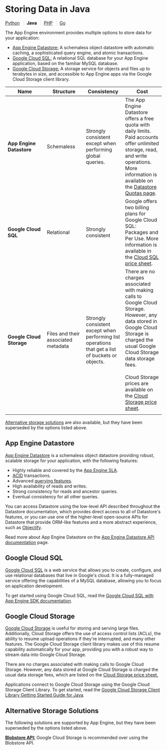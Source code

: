 # Storing Data in Java

  

[Python](https://web.archive.org/web/20160424230136/https://cloud.google.com/appengine/docs/python/storage "View this page in the Python runtime") <span style="color: #ddd; padding: 0em .5em;">|</span><span style="color: black; font-weight:bold">Java</span> <span style="color: #ddd; padding: 0em .5em;">|</span>[PHP](https://web.archive.org/web/20160424230136/https://cloud.google.com/appengine/docs/php/storage "View this page in the PHP runtime") <span style="color: #ddd; padding: 0em .5em;">|</span>[Go](https://web.archive.org/web/20160424230136/https://cloud.google.com/appengine/docs/go/storage "View this page in the Go runtime")

The App Engine environment provides multiple options to store data for your application:

-   [App Engine Datastore:](#app_engine_datastore) A schemaless object datastore with automatic caching, a sophisticated query engine, and atomic transactions.
-   [Google Cloud SQL:](#google_cloud_sql) A relational SQL database for your App Engine application, based on the familiar MySQL database.
-   [Google Cloud Storage:](#google_cloud_storage) A storage service for objects and files up to terabytes in size, and accessible to App Engine apps via the Google Cloud Storage client library.

  

<table width="75%">
<colgroup>
<col style="width: 25%" />
<col style="width: 25%" />
<col style="width: 25%" />
<col style="width: 25%" />
</colgroup>
<thead>
<tr class="header">
<th width="16%">Name</th>
<th width="13%">Structure</th>
<th width="16%">Consistency</th>
<th width="55%">Cost</th>
</tr>
</thead>
<tbody>
<tr class="odd">
<td><strong>App Engine Datastore</strong></td>
<td>Schemaless</td>
<td>Strongly consistent except when performing global queries.</td>
<td>The App Engine Datastore offers a free quota with daily limits. Paid accounts offer unlimited storage, read, and write operations. More information is available on the <a href="https://web.archive.org/web/20160424230136/https://cloud.google.com/appengine/docs/quotas#Datastore">Datastore Quotas page</a>.</td>
</tr>
<tr class="even">
<td><strong>Google Cloud SQL</strong></td>
<td>Relational</td>
<td>Strongly consistent</td>
<td>Google offers two billing plans for Google Cloud SQL: Packages and Per Use. More information is available in the <a href="https://web.archive.org/web/20160424230136/https://cloud.google.com/cloud-sql/docs/billing">Cloud SQL price sheet</a>.</td>
</tr>
<tr class="odd">
<td><strong>Google Cloud Storage</strong></td>
<td>Files and their associated metadata</td>
<td>Strongly consistent except when performing list operations that get a list of buckets or objects.</td>
<td>There are no charges associated with making calls to Google Cloud Storage. However, any data stored in Google Cloud Storage is charged the usual Google Cloud Storage data storage fees.<br />
<br />
Cloud Storage prices are available on the <a href="https://web.archive.org/web/20160424230136/https://cloud.google.com/storage/docs/pricing-and-terms#pricing">Cloud Storage price sheet</a>.</td>
</tr>
<tr class="even">
<td></td>
<td></td>
<td></td>
<td></td>
</tr>
</tbody>
</table>

[Alternative storage solutions](#alternative_storage_solutions) are also available, but they have been superseded by the options listed above.

## App Engine Datastore

[App Engine Datastore](https://web.archive.org/web/20160424230136/https://cloud.google.com/appengine/docs/java/datastore) is a schemaless object datastore providing robust, scalable storage for your application, with the following features:

-   Highly reliable and covered by the [App Engine SLA](https://web.archive.org/web/20160424230136/https://cloud.google.com/appengine/sla?hl=en).
-   [ACID](https://web.archive.org/web/20160424230136/https://en.wikipedia.org/wiki/ACID) transactions.
-   Advanced [querying features](https://web.archive.org/web/20160424230136/https://cloud.google.com/appengine/docs/java/datastore/queries).
-   High availability of reads and writes.
-   Strong consistency for reads and ancestor queries.
-   Eventual consistency for all other queries.

You can access Datastore using the low-level API described throughout the Datastore documentation, which provides direct access to all of Datastore's features, or you can use one of the higher-level open-source APIs for Datastore that provide ORM-like features and a more abstract experience, such as [Objectify](https://web.archive.org/web/20160424230136/https://github.com/objectify/objectify).

Read more about App Engine Datastore on the [App Engine Datastore API documentation](https://web.archive.org/web/20160424230136/https://cloud.google.com/appengine/docs/java/datastore/) page.

## Google Cloud SQL

[Google Cloud SQL](https://web.archive.org/web/20160424230136/https://cloud.google.com/sql/docs/introduction) is a web service that allows you to create, configure, and use relational databases that live in Google's cloud. It is a fully-managed service offering the capabilities of a MySQL database, allowing you to focus on application development.

To get started using Google Cloud SQL, read the [Google Cloud SQL with App Engine SDK documentation](https://web.archive.org/web/20160424230136/https://cloud.google.com/appengine/docs/java/cloud-sql/).

## Google Cloud Storage

[Google Cloud Storage](https://web.archive.org/web/20160424230136/https://cloud.google.com/storage/docs/overview) is useful for storing and serving large files. Additionally, Cloud Storage offers the use of access control lists (ACLs), the ability to resume upload operations if they're interrupted, and many other features. The Google Cloud Storage client library makes use of this resume capability automatically for your app, providing you with a robust way to stream data into Google Cloud Storage.

There are no charges associated with making calls to Google Cloud Storage. However, any data stored at Google Cloud Storage is charged the usual data storage fees, which are listed on the [Cloud Storage price sheet.](https://web.archive.org/web/20160424230136/https://cloud.google.com/storage/docs/pricing-and-terms#pricing)

Applications connect to Google Cloud Storage using the Google Cloud Storage Client Library. To get started, read the [Google Cloud Storage Client Library Getting Started Guide for Java](https://web.archive.org/web/20160424230136/https://cloud.google.com/appengine/docs/java/googlecloudstorageclient/getstarted).

## Alternative Storage Solutions

The following solutions are supported by App Engine, but they have been superseded by the options listed above.

**[Blobstore API:](https://web.archive.org/web/20160424230136/https://cloud.google.com/appengine/docs/java/blobstore/)** Google Cloud Storage is recommended over using the Blobstore API.
